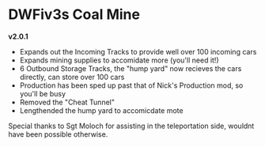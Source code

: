 # **DWFiv3s Coal Mine**

**v2.0.1**
- Expands out the Incoming Tracks to provide well over 100 incoming cars
- Expands mining supplies to accomidate more (you'll need it!)
- 6 Outbound Storage Tracks, the "hump yard" now recieves the cars directly, can store over 100 cars
- Production has been sped up past that of Nick's Production mod, so you'll be busy
- Removed the "Cheat Tunnel" 
- Lengthended the hump yard to accomicdate mote

Special thanks to Sgt Moloch for assisting in the teleportation side, wouldnt have been possible otherwise.
